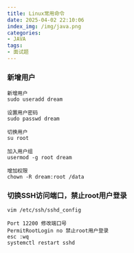 ```yaml
---
title: Linux常用命令
date: 2025-04-02 22:10:06
index_img: /img/java.png
categories:
- JAVA
tags:
- 面试题
---
```


### 新增用户
  
```shell
新增用户
sudo useradd dream 

设置用户密码
sudo passwd dream

切换用户
su root

加入用户组
usermod -g root dream

增加权限
chown -R dream:root /data
```

### 切换SSH访问端口，禁止root用户登录

``` shell
vim /etc/ssh/sshd_config
```

``` shell
Port 12200 修改端口号
PermitRootLogin no 禁止root用户登录
esc :wq
systemctl restart sshd
```
